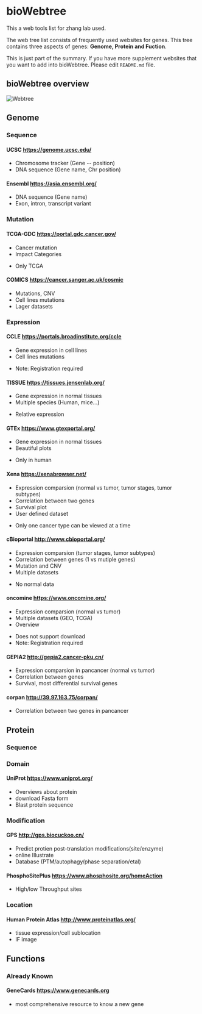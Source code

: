 # bioWebtree

This a web tools list for zhang lab used.

The web tree list consists of frequently used websites for genes. This tree contains three aspects of genes: **Genome, Protein and Fuction**.

This is just part of the summary. If you have more supplement websites that you want to add into bioWebtree. Please edit `README.md` file.

## bioWebtree overview
![Webtree](image/Webtree.png)


## Genome
### **Sequence**
#### UCSC  https://genome.ucsc.edu/
+ Chromosome tracker (Gene -- position)
+ DNA sequence (Gene name, Chr position)

#### Ensembl https://asia.ensembl.org/
+ DNA sequence (Gene name)
+ Exon, intron, transcript variant

### **Mutation**
#### TCGA-GDC https://portal.gdc.cancer.gov/
+ Cancer mutation
+ Impact Categories
- Only TCGA

#### COMICS https://cancer.sanger.ac.uk/cosmic
+ Mutations, CNV
+ Cell lines mutations
+ Lager datasets

### **Expression**
#### CCLE https://portals.broadinstitute.org/ccle
+ Gene expression in cell lines
+ Cell lines mutations
- Note: Registration required

#### TISSUE https://tissues.jensenlab.org/
+ Gene expression in normal tissues
+ Multiple species (Human, mice...)
- Relative expression

#### GTEx https://www.gtexportal.org/
+ Gene expression in normal tissues
+ Beautiful plots
- Only in human

#### Xena https://xenabrowser.net/
+ Expression comparsion (normal vs tumor, tumor stages, tumor subtypes)
+ Correlation between two genes
+ Survival plot
+ User defined dataset
- Only one cancer type can be viewed at a time

#### cBioportal http://www.cbioportal.org/
+ Expression comparsion (tumor stages, tumor subtypes)
+ Correlation between genes (1 vs mutiple genes)
+ Mutation and CNV
+ Multiple datasets
- No normal data

#### oncomine https://www.oncomine.org/
+ Expression comparsion (normal vs tumor)
+ Multiple datasets (GEO, TCGA)
+ Overview
- Does not support download
- Note: Registration required

#### GEPIA2 http://gepia2.cancer-pku.cn/
+ Expression comparsion in pancancer (normal vs tumor)
+ Correlation between genes
+ Survival, most differential survival genes

#### corpan http://39.97.163.75/corpan/
+ Correlation between two genes in pancancer


## Protein
### **Sequence**
### **Domain**
#### UniProt  https://www.uniprot.org/
+ Overviews about protein
+ download Fasta form
+ Blast protein sequence

### **Modification**
#### GPS  http://gps.biocuckoo.cn/
+ Predict protien post-translation modifications(site/enzyme)
+ online Illustrate
+ Database (PTM/autophagy/phase separation/etal)

#### PhosphoSitePlus  https://www.phosphosite.org/homeAction
+ High/low Throughput sites

### **Location**
#### Human Protein Atlas  http://www.proteinatlas.org/
+ tissue expression/cell sublocation
+ IF image

## Functions
### **Already Known**
#### GeneCards  https://www.genecards.org
+ most comprehensive resource to know a new gene
